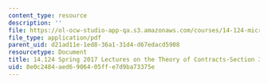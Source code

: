 ```yaml
---
content_type: resource
description: ''
file: https://ol-ocw-studio-app-qa.s3.amazonaws.com/courses/14-124-microeconomic-theory-iv-spring-2017/8e0c2484aed6906405ffe7d9ba73375e_MIT14_124S17_LecNote3.pdf
file_type: application/pdf
parent_uid: d21ad11e-1ed8-36a1-31d4-d67edacd5908
resourcetype: Document
title: 14.124 Spring 2017 Lectures on the Theory of Contracts-Section 3
uid: 8e0c2484-aed6-9064-05ff-e7d9ba73375e
---
```

